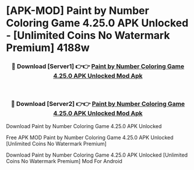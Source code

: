 # [APK-MOD] Paint by Number  Coloring Game 4.25.0 APK Unlocked - [Unlimited Coins No Watermark Premium] 4188w



<div align="center">
<h3>🔴 Download [Server1] 👉👉 <a href="https://momento.my/?title=Paint_by_Number__Coloring_Game_4.25.0_APK_Unlocked">Paint by Number  Coloring Game 4.25.0 APK Unlocked Mod Apk</a></h3><br>

<h3>🔴 Download [Server2] 👉👉 <a href="https://momento.my/?title=Paint_by_Number__Coloring_Game_4.25.0_APK_Unlocked">Paint by Number  Coloring Game 4.25.0 APK Unlocked Mod Apk</a></h3>
</div>



Download Paint by Number  Coloring Game 4.25.0 APK Unlocked 

Free APK MOD Paint by Number  Coloring Game 4.25.0 APK Unlocked [Unlimited Coins No Watermark Premium]

Download Paint by Number  Coloring Game 4.25.0 APK Unlocked [Unlimited Coins No Watermark Premium] Mod For Android
